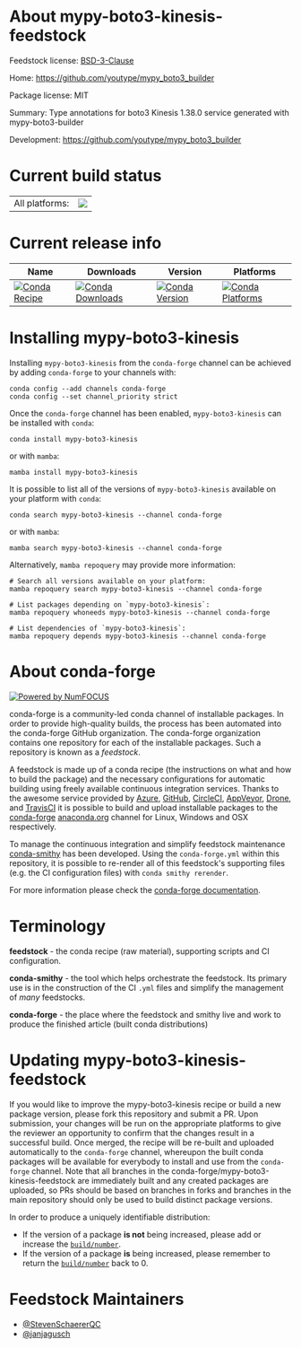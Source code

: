 About mypy-boto3-kinesis-feedstock
==================================

Feedstock license: [BSD-3-Clause](https://github.com/conda-forge/mypy-boto3-kinesis-feedstock/blob/main/LICENSE.txt)

Home: https://github.com/youtype/mypy_boto3_builder

Package license: MIT

Summary: Type annotations for boto3 Kinesis 1.38.0 service generated with mypy-boto3-builder

Development: https://github.com/youtype/mypy_boto3_builder

Current build status
====================


<table><tr><td>All platforms:</td>
    <td>
      <a href="https://dev.azure.com/conda-forge/feedstock-builds/_build/latest?definitionId=25061&branchName=main">
        <img src="https://dev.azure.com/conda-forge/feedstock-builds/_apis/build/status/mypy-boto3-kinesis-feedstock?branchName=main">
      </a>
    </td>
  </tr>
</table>

Current release info
====================

| Name | Downloads | Version | Platforms |
| --- | --- | --- | --- |
| [![Conda Recipe](https://img.shields.io/badge/recipe-mypy--boto3--kinesis-green.svg)](https://anaconda.org/conda-forge/mypy-boto3-kinesis) | [![Conda Downloads](https://img.shields.io/conda/dn/conda-forge/mypy-boto3-kinesis.svg)](https://anaconda.org/conda-forge/mypy-boto3-kinesis) | [![Conda Version](https://img.shields.io/conda/vn/conda-forge/mypy-boto3-kinesis.svg)](https://anaconda.org/conda-forge/mypy-boto3-kinesis) | [![Conda Platforms](https://img.shields.io/conda/pn/conda-forge/mypy-boto3-kinesis.svg)](https://anaconda.org/conda-forge/mypy-boto3-kinesis) |

Installing mypy-boto3-kinesis
=============================

Installing `mypy-boto3-kinesis` from the `conda-forge` channel can be achieved by adding `conda-forge` to your channels with:

```
conda config --add channels conda-forge
conda config --set channel_priority strict
```

Once the `conda-forge` channel has been enabled, `mypy-boto3-kinesis` can be installed with `conda`:

```
conda install mypy-boto3-kinesis
```

or with `mamba`:

```
mamba install mypy-boto3-kinesis
```

It is possible to list all of the versions of `mypy-boto3-kinesis` available on your platform with `conda`:

```
conda search mypy-boto3-kinesis --channel conda-forge
```

or with `mamba`:

```
mamba search mypy-boto3-kinesis --channel conda-forge
```

Alternatively, `mamba repoquery` may provide more information:

```
# Search all versions available on your platform:
mamba repoquery search mypy-boto3-kinesis --channel conda-forge

# List packages depending on `mypy-boto3-kinesis`:
mamba repoquery whoneeds mypy-boto3-kinesis --channel conda-forge

# List dependencies of `mypy-boto3-kinesis`:
mamba repoquery depends mypy-boto3-kinesis --channel conda-forge
```


About conda-forge
=================

[![Powered by
NumFOCUS](https://img.shields.io/badge/powered%20by-NumFOCUS-orange.svg?style=flat&colorA=E1523D&colorB=007D8A)](https://numfocus.org)

conda-forge is a community-led conda channel of installable packages.
In order to provide high-quality builds, the process has been automated into the
conda-forge GitHub organization. The conda-forge organization contains one repository
for each of the installable packages. Such a repository is known as a *feedstock*.

A feedstock is made up of a conda recipe (the instructions on what and how to build
the package) and the necessary configurations for automatic building using freely
available continuous integration services. Thanks to the awesome service provided by
[Azure](https://azure.microsoft.com/en-us/services/devops/), [GitHub](https://github.com/),
[CircleCI](https://circleci.com/), [AppVeyor](https://www.appveyor.com/),
[Drone](https://cloud.drone.io/welcome), and [TravisCI](https://travis-ci.com/)
it is possible to build and upload installable packages to the
[conda-forge](https://anaconda.org/conda-forge) [anaconda.org](https://anaconda.org/)
channel for Linux, Windows and OSX respectively.

To manage the continuous integration and simplify feedstock maintenance
[conda-smithy](https://github.com/conda-forge/conda-smithy) has been developed.
Using the ``conda-forge.yml`` within this repository, it is possible to re-render all of
this feedstock's supporting files (e.g. the CI configuration files) with ``conda smithy rerender``.

For more information please check the [conda-forge documentation](https://conda-forge.org/docs/).

Terminology
===========

**feedstock** - the conda recipe (raw material), supporting scripts and CI configuration.

**conda-smithy** - the tool which helps orchestrate the feedstock.
                   Its primary use is in the construction of the CI ``.yml`` files
                   and simplify the management of *many* feedstocks.

**conda-forge** - the place where the feedstock and smithy live and work to
                  produce the finished article (built conda distributions)


Updating mypy-boto3-kinesis-feedstock
=====================================

If you would like to improve the mypy-boto3-kinesis recipe or build a new
package version, please fork this repository and submit a PR. Upon submission,
your changes will be run on the appropriate platforms to give the reviewer an
opportunity to confirm that the changes result in a successful build. Once
merged, the recipe will be re-built and uploaded automatically to the
`conda-forge` channel, whereupon the built conda packages will be available for
everybody to install and use from the `conda-forge` channel.
Note that all branches in the conda-forge/mypy-boto3-kinesis-feedstock are
immediately built and any created packages are uploaded, so PRs should be based
on branches in forks and branches in the main repository should only be used to
build distinct package versions.

In order to produce a uniquely identifiable distribution:
 * If the version of a package **is not** being increased, please add or increase
   the [``build/number``](https://docs.conda.io/projects/conda-build/en/latest/resources/define-metadata.html#build-number-and-string).
 * If the version of a package **is** being increased, please remember to return
   the [``build/number``](https://docs.conda.io/projects/conda-build/en/latest/resources/define-metadata.html#build-number-and-string)
   back to 0.

Feedstock Maintainers
=====================

* [@StevenSchaererQC](https://github.com/StevenSchaererQC/)
* [@janjagusch](https://github.com/janjagusch/)

